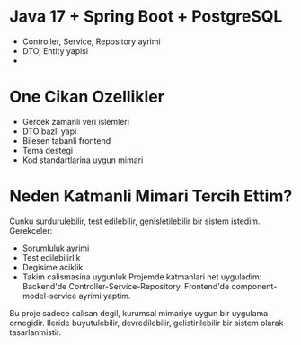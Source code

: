 # Java 17 + Spring Boot + PostgreSQL
- Controller, Service, Repository ayrimi
- DTO, Entity yapisi
- 
# One Cikan Ozellikler
- Gercek zamanli veri islemleri
- DTO bazli yapi
- Bilesen tabanli frontend
- Tema destegi
- Kod standartlarina uygun mimari

# Neden Katmanli Mimari Tercih Ettim?
Cunku surdurulebilir, test edilebilir, genisletilebilir bir sistem istedim.
Gerekceler:
- Sorumluluk ayrimi
- Test edilebilirlik
- Degisime aciklik
- Takim calismasina uygunluk
Projemde katmanlari net uyguladim: Backend'de Controller-Service-Repository, Frontend'de component-model-service
ayrimi yaptim.

Bu proje sadece calisan degil, kurumsal mimariye uygun bir uygulama ornegidir. Ileride buyutulebilir, devredilebilir,
gelistirilebilir bir sistem olarak tasarlanmistir.
